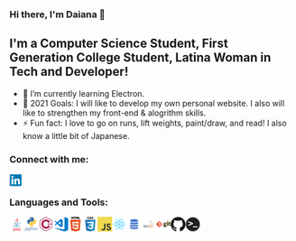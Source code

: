 ### Hi there, I'm Daiana 👋 

## I'm a Computer Science Student, First Generation College Student, Latina Woman in Tech and Developer!

- 🌱 I’m currently learning Electron.
- 🥅 2021 Goals: I will like to develop my own personal website. I also will like to strengthen my front-end & alogrithm skills. 
- ⚡ Fun fact: I love to go on runs, lift weights, paint/draw, and read! I also know a little bit of Japanese. 

### Connect with me:
[<img align="left" alt="Daiana Bilbao | LinkedIn" width="22px" src="https://github.com/devicons/devicon/blob/master/icons/linkedin/linkedin-original.svg" />][linkedin]
<br />

### Languages and Tools:
<img align="left" alt="Java" width="26px" src="https://github.com/devicons/devicon/blob/master/icons/java/java-original-wordmark.svg" />
<img align="left" alt="Java" width="26px" src="https://github.com/devicons/devicon/blob/master/icons/python/python-original-wordmark.svg" />
<img align="left" alt="Java" width="26px" src="https://github.com/devicons/devicon/blob/master/icons/cplusplus/cplusplus-line.svg" />

<img align="left" alt="Visual Studio Code" width="26px" src="https://raw.githubusercontent.com/github/explore/80688e429a7d4ef2fca1e82350fe8e3517d3494d/topics/visual-studio-code/visual-studio-code.png" />
<img align="left" alt="HTML5" width="26px" src="https://raw.githubusercontent.com/github/explore/80688e429a7d4ef2fca1e82350fe8e3517d3494d/topics/html/html.png" />
<img align="left" alt="CSS3" width="26px" src="https://raw.githubusercontent.com/github/explore/80688e429a7d4ef2fca1e82350fe8e3517d3494d/topics/css/css.png" />
<img align="left" alt="JavaScript" width="26px" src="https://raw.githubusercontent.com/github/explore/80688e429a7d4ef2fca1e82350fe8e3517d3494d/topics/javascript/javascript.png"/>
<img align="left" alt="React" width="26px" src="https://raw.githubusercontent.com/github/explore/80688e429a7d4ef2fca1e82350fe8e3517d3494d/topics/react/react.png"/>
<img align="left" alt="SQL" width="26px" src="https://raw.githubusercontent.com/github/explore/80688e429a7d4ef2fca1e82350fe8e3517d3494d/topics/sql/sql.png" />
<img align="left" alt="MySQL" width="26px" src="https://raw.githubusercontent.com/github/explore/80688e429a7d4ef2fca1e82350fe8e3517d3494d/topics/mysql/mysql.png" />
<img align="left" alt="Git" width="26px" src="https://raw.githubusercontent.com/github/explore/80688e429a7d4ef2fca1e82350fe8e3517d3494d/topics/git/git.png"/>
<img align="left" alt="GitHub" width="26px" src="https://raw.githubusercontent.com/github/explore/78df643247d429f6cc873026c0622819ad797942/topics/github/github.png"/>
<img align="left" alt="Terminal" width="26px" src="https://raw.githubusercontent.com/github/explore/80688e429a7d4ef2fca1e82350fe8e3517d3494d/topics/terminal/terminal.png" />

<br />

[linkedin]: https://www.linkedin.com/in/daianabilbao/

<br />
